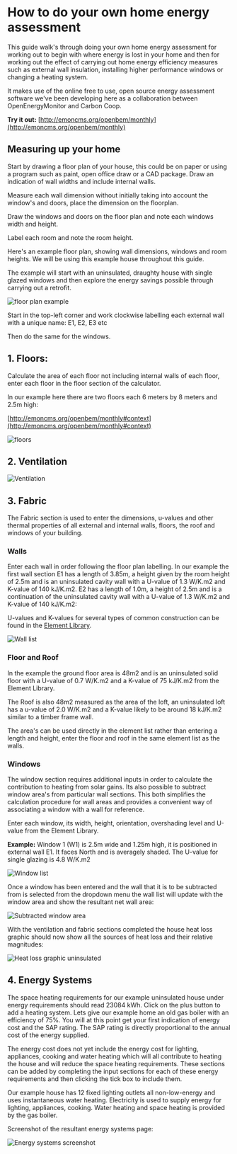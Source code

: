 # How to do your own home energy assessment

This guide walk's through doing your own home energy assessment for working out to begin with where energy is lost in your home and then for working out the effect of carrying out home energy efficiency measures such as external wall insulation, installing higher performance windows or changing a heating system.

It makes use of the online free to use, open source energy assessment software we've been developing here as a collaboration between OpenEnergyMonitor and Carbon Coop.

**Try it out:** [http://emoncms.org/openbem/monthly](http://emoncms.org/openbem/monthly)

## Measuring up your home

Start by drawing a floor plan of your house, this could be on paper or using a program such as paint, open office draw or a CAD package. Draw an indication of wall widths and include internal walls.

Measure each wall dimension without initially taking into account the window's and doors, place the dimension on the floorplan. 

Draw the windows and doors on the floor plan and note each windows width and height.

Label each room and note the room height.

Here's an example floor plan, showing wall dimensions, windows and room heights. We will be using this example house throughout this guide.

The example will start with an uninsulated, draughty house with single glazed windows and then explore the energy savings possible through carrying out a retrofit.

![floor plan example](files/floorplan.png)

Start in the top-left corner and work clockwise labelling each external wall with a unique name: E1, E2, E3 etc

Then do the same for the windows.

## 1. Floors: 

Calculate the area of each floor not including internal walls of each floor, enter each floor in the floor section of the calculator.

In our example here there are two floors each 6 meters by 8 meters and 2.5m high:

[http://emoncms.org/openbem/monthly#context](http://emoncms.org/openbem/monthly#context)

![floors](files/floors.png)

## 2. Ventilation

![Ventilation](files/ventilation.png)

## 3. Fabric

The Fabric section is used to enter the dimensions, u-values and other thermal properties of all external and internal walls, floors, the roof and windows of your building. 

### Walls

Enter each wall in order following the floor plan labelling. In our example the first wall section E1 has a length of 3.85m, a height given by the room height of 2.5m and is an uninsulated cavity wall with a U-value of 1.3 W/K.m2 and K-value of 140 kJ/K.m2. E2 has a length of 1.0m, a height of 2.5m and is a continuation of the uninsulated cavity wall with a U-value of 1.3 W/K.m2 and K-value of 140 kJ/K.m2:

U-values and K-values for several types of common construction can be found in the [Element Library](ElementLibrary.md).

![Wall list](files/walllist.png)

### Floor and Roof

In the example the ground floor area is 48m2 and is an uninsulated solid floor with a U-value of 0.7 W/K.m2 and a K-value of 75 kJ/K.m2 from the Element Library. 

The Roof is also 48m2 measured as the area of the loft, an uninsulated loft has a u-value of 2.0 W/K.m2 and a K-value likely to be around 18 kJ/K.m2 similar to a timber frame wall.

The area's can be used directly in the element list rather than entering a length and height, enter the floor and roof in the same element list as the walls.

### Windows

The window section requires additional inputs in order to calculate the contribution to heating from solar gains. Its also possible to subtract window area's from particular wall sections. This both simplifies the calculation procedure for wall areas and provides a convenient way of associating a window with a wall for reference.

Enter each window, its width, height, orientation, overshading level and U-value from the Element Library.

**Example:** Window 1 (W1) is 2.5m wide and 1.25m high, it is positioned in external wall E1. It faces North and is averagely shaded. The U-value for single glazing is 4.8 W/K.m2

![Window list](files/windows.png)

Once a window has been entered and the wall that it is to be subtracted from is selected from the dropdown menu the wall list will update with the window area and show the resultant net wall area:

![Subtracted window area](files/subtractedwindows.png)

With the ventilation and fabric sections completed the house heat loss graphic should now show all the sources of heat loss and their relative magnitudes:

![Heat loss graphic uninsulated](files/heatloss_uninsulated.png)

## 4. Energy Systems

The space heating requirements for our example uninsulated house under energy requirements should read 23084 kWh. Click on the plus button to add a heating system. Lets give our example home an old gas boiler with an efficiency of 75%. You will at this point get your first indication of energy cost and the SAP rating. The SAP rating is directly proportional to the annual cost of the energy supplied. 

The energy cost does not yet include the energy cost for lighting, appliances, cooking and water heating which will all contribute to heating the house and will reduce the space heating requirements. These sections can be added by completing the input sections for each of these energy requirements and then clicking the tick box to include them.

Our example house has 12 fixed lighting outlets all non-low-energy and uses instantaneous water heating. Electricity is used to supply energy for lighting, appliances, cooking. Water heating and space heating is provided by the gas boiler.

Screenshot of the resultant energy systems page:

![Energy systems screenshot](files/energysystems.png)


